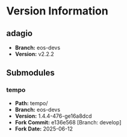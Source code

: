 # Version Information

## adagio
- **Branch:** eos-devs
- **Version:** v2.2.2

## Submodules

### tempo
- **Path:** tempo/
- **Branch:** eos-devs
- **Version:** 1.4.4-476-ge16a8dcd
- **Fork Commit:** e136e568 [Branch: develop]
- **Fork Date:** 2025-06-12
